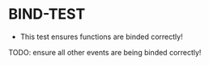 # BIND-TEST

- This test ensures functions are binded correctly!

TODO: ensure all other events are being binded correctly!